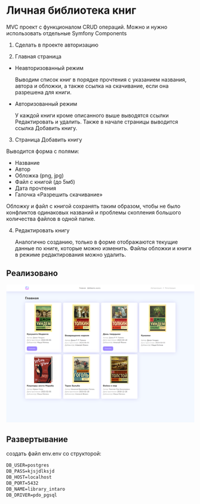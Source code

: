 # Личная библиотека книг 

MVC проект с функционалом CRUD операций. Можно и нужно использовать отдельные Symfony Components

1. Сделать в проекте авторизацию

2. Главная страница

* Неавторизованный режим

    Выводим список книг в порядке прочтения с указанием названия, автора и обложки, а также ссылка на скачивание, если она разрешена для книги.

* Авторизованный режим

    У каждой книги кроме описанного выше выводятся ссылки Редактировать и удалить. Также в начале страницы выводится ссылка Добавить книгу.

3. Страница Добавить книгу

Выводится форма с полями:
* Название
* Автор
* Обложка (png, jpg)
* Файл с книгой (до 5мб)
* Дата прочтения
* Галочка «Разрешить скачивание»

Обложку и файл с книгой сохранять таким образом, чтобы не было конфликтов одинаковых названий и проблемы скопления большого количества файлов в одной папке.

4. Редактировать книгу

    Аналогично созданию, только в форме отображаются текущие данные по книге, которые можно изменить. Файлы обложки и книги в режиме редактирования можно удалить.

## Реализовано
![alt text](https://github.com/mitina-mv/php-intaro/blob/main/task6/task6_.png)

## Развертывание
создать файл env.env со структорой:
```
DB_USER=postgres
DB_PASS=kjsjdlksjd
DB_HOST=localhost
DB_PORT=5432
DB_NAME=library_intaro
DB_DRIVER=pdo_pgsql
```
